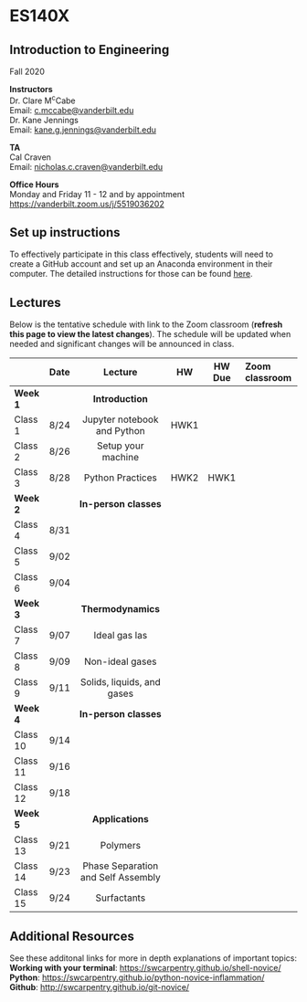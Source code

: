 # ES140X
## Introduction to Engineering
Fall 2020

**Instructors**<br/>
Dr. Clare M<sup>c</sup>Cabe  
Email: c.mccabe@vanderbilt.edu   
Dr. Kane Jennings  
Email: kane.g.jennings@vanderbilt.edu


**TA**<br/> 
Cal Craven  
Email: nicholas.c.craven@vanderbilt.edu

**Office Hours** <br/> 
Monday and Friday 11 - 12 and by appointment  
https://vanderbilt.zoom.us/j/5519036202

## Set up instructions

To effectively participate in this class effectively, students will need to create a GitHub account 
and set up an Anaconda environment in their computer. The detailed instructions for those 
can be found [here](instructions).


## Lectures

Below is the tentative schedule with link to the Zoom classroom 
(**refresh this page to view the latest changes**). The schedule will be updated when
needed and significant changes will be announced in class.

|                       | Date | Lecture | HW | HW Due | Zoom classroom |
| :--------------- |:-------:|:----------:|:------:|:-----------:|:--------------------|
| **Week 1**     |         |**Introduction**|         |               |                            |
| Class 1          | 8/24 | Jupyter notebook and Python | HWK1 |               |                            |
| Class 2          | 8/26 | Setup your machine |         |               |                            |
| Class 3          | 8/28 | Python Practices | HWK2 | HWK1 |                           |
| **Week 2**     |         | **In-person classes** |         |               |                            |
| Class 4          | 8/31 |              |         |               |                            |
| Class 5         | 9/02 |              |         |               |                            |
| Class 6          | 9/04 |              |         |               |                            |
| **Week 3**     |         | **Thermodynamics** |         |               |                            |
| Class 7          | 9/07 | Ideal gas las  |         |               |                            |
| Class 8          | 9/09 | Non-ideal gases|         |               |                            |
| Class 9          | 9/11 | Solids, liquids, and gases |         |               |                            |
| **Week 4**     |         | **In-person classes** |         |               |                            |
| Class 10         | 9/14 |              |         |               |                            |
| Class 11         | 9/16 |              |         |               |                            |
| Class 12         | 9/18 |              |         |               |                            |
| **Week 5**     |         | **Applications** |         |               |                            |
| Class 13         | 9/21 | Polymers |         |               |                            |
| Class 14         | 9/23 | Phase Separation and Self Assembly|         |               |                            |
| Class 15         | 9/24 | Surfactants |         |               |                            |

## Additional Resources  
See these additonal links for more in depth explanations of important topics:  
**Working with your terminal**: https://swcarpentry.github.io/shell-novice/  
**Python**: https://swcarpentry.github.io/python-novice-inflammation/  
**Github**: http://swcarpentry.github.io/git-novice/  
